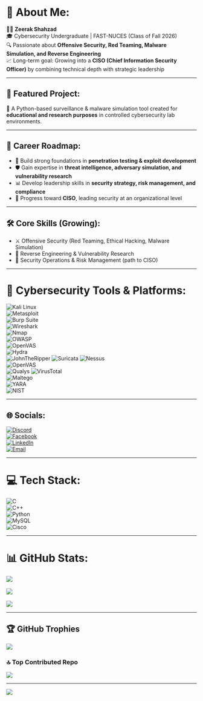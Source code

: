 # 💫 About Me:
👨‍💻 **Zeerak Shahzad**  
🎓 Cybersecurity Undergraduate | FAST-NUCES (Class of Fall 2026)  
🔍 Passionate about **Offensive Security, Red Teaming, Malware Simulation, and Reverse Engineering**  
📈 Long-term goal: Growing into a **CISO (Chief Information Security Officer)** by combining technical depth with strategic leadership  

---

## 🚀 Featured Project:  
  🐍 A Python-based surveillance & malware simulation tool created for **educational and research purposes** in controlled cybersecurity lab environments.  

---

## 🎯 Career Roadmap:
- 🔐 Build strong foundations in **penetration testing & exploit development**  
- 🛡️ Gain expertise in **threat intelligence, adversary simulation, and vulnerability research**  
- 📊 Develop leadership skills in **security strategy, risk management, and compliance**  
- 🎯 Progress toward **CISO**, leading security at an organizational level  

---

## 🛠️ Core Skills (Growing):
- ⚔️ Offensive Security (Red Teaming, Ethical Hacking, Malware Simulation)  
- 🔎 Reverse Engineering & Vulnerability Research  
- 🏢 Security Operations & Risk Management (path to CISO)  

---

# 🔧 Cybersecurity Tools & Platforms:
![Kali Linux](https://img.shields.io/badge/Kali_Linux-557C94?style=for-the-badge&logo=kalilinux&logoColor=white)  
![Metasploit](https://img.shields.io/badge/Metasploit-000000?style=for-the-badge&logo=metasploit&logoColor=white)  
![Burp Suite](https://img.shields.io/badge/Burp_Suite-FB542B?style=for-the-badge&logo=burpsuite&logoColor=white)  
![Wireshark](https://img.shields.io/badge/Wireshark-1679A7?style=for-the-badge&logo=wireshark&logoColor=white)  
![Nmap](https://img.shields.io/badge/Nmap-004B87?style=for-the-badge&logo=nmap&logoColor=white)  
![OWASP](https://img.shields.io/badge/OWASP-000000?style=for-the-badge&logo=owasp&logoColor=white)  
![OpenVAS](https://img.shields.io/badge/OpenVAS-3FB950?style=for-the-badge&logo=openvas&logoColor=white)  
![Hydra](https://img.shields.io/badge/Hydra-6D6D6D?style=for-the-badge&logo=gnuprivacyguard&logoColor=white)  
![JohnTheRipper](https://img.shields.io/badge/John_The_Ripper-333333?style=for-the-badge&logo=gnuprivacyguard&logoColor=white)
![Suricata](https://img.shields.io/badge/Suricata-FF4C00?style=for-the-badge&logo=suricata&logoColor=white) 
![Nessus](https://img.shields.io/badge/Nessus-009639?style=for-the-badge&logo=tenable&logoColor=white)  
![OpenVAS](https://img.shields.io/badge/OpenVAS-3FB950?style=for-the-badge&logo=openvas&logoColor=white)  
![Qualys](https://img.shields.io/badge/Qualys-ED2E26?style=for-the-badge&logo=qualys&logoColor=white) 
![VirusTotal](https://img.shields.io/badge/VirusTotal-394EFF?style=for-the-badge&logo=virustotal&logoColor=white)  
![Maltego](https://img.shields.io/badge/Maltego-000000?style=for-the-badge&logo=maltego&logoColor=white)  
![YARA](https://img.shields.io/badge/YARA-FF4500?style=for-the-badge&logo=gnuprivacyguard&logoColor=white)  
![NIST](https://img.shields.io/badge/NIST-00274D?style=for-the-badge&logo=gov&logoColor=white)

---

## 🌐 Socials:
[![Discord](https://img.shields.io/badge/Discord-%237289DA.svg?logo=discord&logoColor=white)](https://discord.gg/gustav__1814)  
[![Facebook](https://img.shields.io/badge/Facebook-%231877F2.svg?logo=Facebook&logoColor=white)](https://facebook.com/gustav1814)  
[![LinkedIn](https://img.shields.io/badge/LinkedIn-%230077B5.svg?logo=linkedin&logoColor=white)](https://linkedin.com/in/zeerak-shahzad-1001b8376)  
[![Email](https://img.shields.io/badge/Email-D14836?logo=gmail&logoColor=white)](mailto:zeerak.shahzad2000@outlook.com)  

---

# 💻 Tech Stack:
![C](https://img.shields.io/badge/c-%2300599C.svg?style=for-the-badge&logo=c&logoColor=white)  
![C++](https://img.shields.io/badge/c++-%2300599C.svg?style=for-the-badge&logo=c%2B%2B&logoColor=white)  
![Python](https://img.shields.io/badge/python-3670A0?style=for-the-badge&logo=python&logoColor=ffdd54)  
![MySQL](https://img.shields.io/badge/mysql-4479A1.svg?style=for-the-badge&logo=mysql&logoColor=white)  
![Cisco](https://img.shields.io/badge/cisco-%23049fd9.svg?style=for-the-badge&logo=cisco&logoColor=black)  
  

---

# 📊 GitHub Stats:
![](https://github-readme-stats.vercel.app/api?username=gustav1814&theme=nightowl&hide_border=false&include_all_commits=false&count_private=false)<br/>  
![](https://nirzak-streak-stats.vercel.app/?user=gustav1814&theme=nightowl&hide_border=false)<br/>  
![](https://github-readme-stats.vercel.app/api/top-langs/?username=gustav1814&theme=nightowl&hide_border=false&include_all_commits=false&count_private=false&layout=compact)  

---

## 🏆 GitHub Trophies
![](https://github-profile-trophy.vercel.app/?username=gustav1814&theme=radical&no-frame=false&no-bg=true&margin-w=4)  

### 🔝 Top Contributed Repo
![](https://github-contributor-stats.vercel.app/api?username=gustav1814&limit=5&theme=github_dark&combine_all_yearly_contributions=true)  

---

[![](https://visitcount.itsvg.in/api?id=gustav1814&icon=0&color=4)](https://visitcount.itsvg.in)  


